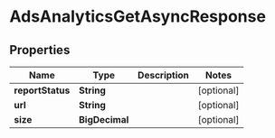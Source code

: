 

# AdsAnalyticsGetAsyncResponse


## Properties

Name | Type | Description | Notes
------------ | ------------- | ------------- | -------------
**reportStatus** | **String** |  |  [optional]
**url** | **String** |  |  [optional]
**size** | **BigDecimal** |  |  [optional]



